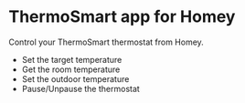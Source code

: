 # ThermoSmart app for Homey

Control your ThermoSmart thermostat from Homey.

* Set the target temperature
* Get the room temperature
* Set the outdoor temperature
* Pause/Unpause the thermostat
